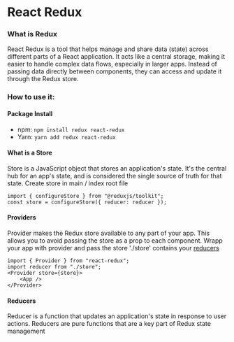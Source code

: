 # React Redux 

### What is Redux
React Redux is a tool that helps manage and share data (state) across different parts of a React application. It acts like a central storage, making it easier to handle complex data flows, especially in larger apps. Instead of passing data directly between components, they can access and update it through the Redux store. 

### How to use it:
#### Package Install
- npm: `npm install redux react-redux`
- Yarn: `yarn add redux react-redux`

#### What is a Store
Store is a JavaScript object that stores an application's state. It's the central hub for an app's state, and is considered the single source of truth for that state.
Create store in main / index root file
```
import { configureStore } from "@reduxjs/toolkit";
const store = configureStore({ reducer: reducer });
```
#### Providers
Provider makes the Redux store available to any part of your app. This allows you to avoid passing the store as a prop to each component. 
Wrapp your app with provider and pass the store
'./store' contains your [reducers](#reducerseducers)
```
import { Provider } from "react-redux";
import reducer from "./store";
<Provider store={store}>
    <App />
</Provider>
```
#### Reducers
Reducer is a function that updates an application's state in response to user actions. Reducers are pure functions that are a key part of Redux state management
```

```